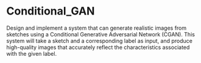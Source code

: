 # Conditional_GAN
Design and implement a system that can generate realistic images from sketches using a Conditional Generative Adversarial Network (CGAN). This system will take a sketch and a corresponding label as input, and produce high-quality images that accurately reflect the characteristics associated with the given label.
